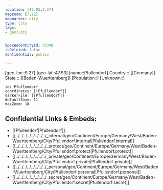```yaml
---
location: [47.93,9.27] 
mapzoom: [7,12] 
mapmarker: city 
type: City
tags:
- geo/City


SpocWebEntityId: 33348
isDeleted: false
confidential: public

---
```

[geo-lon::9.27] 
[geo-lat::47.93] 
[name::Pfullendorf] 
Country :: [[Germany]]  
State :: [[Baden-Wuerttemberg]] 
[Population::] 
[Unknown::] 


```leaflet
id: Pfullendorf
coordinates: [[Pfullendorf]] 
markerFile: [[Pfullendorf]] 
defaultZoom: 11 
maxZoom: 18
```


## Confidential Links & Embeds: 
- [[Pfullendorf|Pfullendorf]]  
- [[../../../../../../../../_internal/geo/Continent/Europe/Germany/West/Baden-Wuerttemberg/City/Pfullendorf.internal|Pfullendorf.internal]] 
- [[../../../../../../../../_protect/geo/Continent/Europe/Germany/West/Baden-Wuerttemberg/City/Pfullendorf.protect|Pfullendorf.protect]] 
- [[../../../../../../../../_private/geo/Continent/Europe/Germany/West/Baden-Wuerttemberg/City/Pfullendorf.private|Pfullendorf.private]] 
- [[../../../../../../../../_personal/geo/Continent/Europe/Germany/West/Baden-Wuerttemberg/City/Pfullendorf.personal|Pfullendorf.personal]] 
- [[../../../../../../../../_secret/geo/Continent/Europe/Germany/West/Baden-Wuerttemberg/City/Pfullendorf.secret|Pfullendorf.secret]] 
